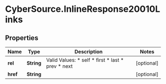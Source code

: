 # CyberSource.InlineResponse20010Links

## Properties
Name | Type | Description | Notes
------------ | ------------- | ------------- | -------------
**rel** | **String** | Valid Values:   * self   * first   * last   * prev   * next  | [optional] 
**href** | **String** |  | [optional] 


